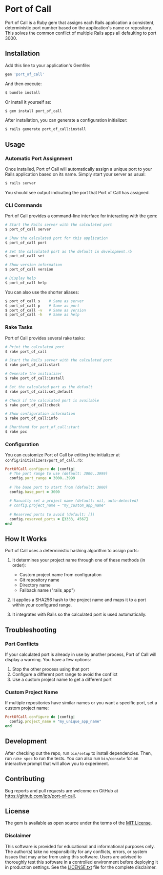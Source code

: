 # Port of Call

Port of Call is a Ruby gem that assigns each Rails application a consistent, deterministic port number based on the application's name or repository. This solves the common conflict of multiple Rails apps all defaulting to port 3000.

## Installation

Add this line to your application's Gemfile:

```ruby
gem 'port_of_call'
```

And then execute:

```bash
$ bundle install
```

Or install it yourself as:

```bash
$ gem install port_of_call
```

After installation, you can generate a configuration initializer:

```bash
$ rails generate port_of_call:install
```

## Usage

### Automatic Port Assignment

Once installed, Port of Call will automatically assign a unique port to your Rails application based on its name. Simply start your server as usual:

```bash
$ rails server
```

You should see output indicating the port that Port of Call has assigned.

### CLI Commands

Port of Call provides a command-line interface for interacting with the gem:

```bash
# Start the Rails server with the calculated port
$ port_of_call server

# Show the calculated port for this application
$ port_of_call port

# Set the calculated port as the default in development.rb
$ port_of_call set

# Show version information
$ port_of_call version

# Display help
$ port_of_call help
```

You can also use the shorter aliases:

```bash
$ port_of_call s    # Same as server
$ port_of_call p    # Same as port
$ port_of_call -v   # Same as version
$ port_of_call -h   # Same as help
```

### Rake Tasks

Port of Call provides several rake tasks:

```bash
# Print the calculated port
$ rake port_of_call

# Start the Rails server with the calculated port
$ rake port_of_call:start

# Generate the initializer
$ rake port_of_call:install

# Set the calculated port as the default
$ rake port_of_call:set_default

# Check if the calculated port is available
$ rake port_of_call:check

# Show configuration information
$ rake port_of_call:info

# Shorthand for port_of_call:start
$ rake poc
```

### Configuration

You can customize Port of Call by editing the initializer at `config/initializers/port_of_call.rb`:

```ruby
PortOfCall.configure do |config|
  # The port range to use (default: 3000..3999)
  config.port_range = 3000..3999
  
  # The base port to start from (default: 3000)
  config.base_port = 3000
  
  # Manually set a project name (default: nil, auto-detected)
  # config.project_name = "my_custom_app_name"
  
  # Reserved ports to avoid (default: [])
  config.reserved_ports = [3333, 4567]
end
```

## How It Works

Port of Call uses a deterministic hashing algorithm to assign ports:

1. It determines your project name through one of these methods (in order):
   - Custom project name from configuration
   - Git repository name
   - Directory name
   - Fallback name ("rails_app")
   
2. It applies a SHA256 hash to the project name and maps it to a port within your configured range.

3. It integrates with Rails so the calculated port is used automatically.

## Troubleshooting

### Port Conflicts

If your calculated port is already in use by another process, Port of Call will display a warning. You have a few options:

1. Stop the other process using that port
2. Configure a different port range to avoid the conflict
3. Use a custom project name to get a different port

### Custom Project Name

If multiple repositories have similar names or you want a specific port, set a custom project name:

```ruby
PortOfCall.configure do |config|
  config.project_name = "my_unique_app_name"
end
```

## Development

After checking out the repo, run `bin/setup` to install dependencies. Then, run `rake spec` to run the tests. You can also run `bin/console` for an interactive prompt that will allow you to experiment.

## Contributing

Bug reports and pull requests are welcome on GitHub at https://github.com/jpb/port-of-call.

## License

The gem is available as open source under the terms of the [MIT License](https://opensource.org/licenses/MIT).

### Disclaimer

This software is provided for educational and informational purposes only. The author(s) take no responsibility for any conflicts, errors, or system issues that may arise from using this software. Users are advised to thoroughly test this software in a controlled environment before deploying it in production settings. See the [LICENSE.txt](LICENSE.txt) file for the complete disclaimer.